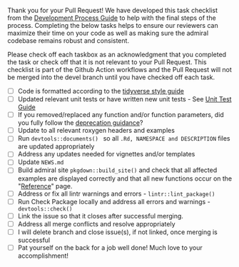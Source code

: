 
Thank you for your Pull Request!  We have developed this task checklist from the [Development Process Guide](https://roche-gsk.github.io/admiral/articles/development_process.html) to help with the final steps of the process.  Completing the below tasks helps to ensure our reviewers can maximize their time on your code as well as making sure the admiral codebase remains robust and consistent.   

Please check off each taskbox as an acknowledgment that you completed the task or check off that it is not relevant to your Pull Request.  This checklist is part of the Github Action workflows and the Pull Request will not be merged into the devel branch until you have checked off each task.

- [ ] Code is formatted according to the [tidyverse style guide](https://style.tidyverse.org/) 
- [ ] Updated relevant unit tests or have written new unit tests - See [Unit Test Guide](https://roche-gsk.github.io/admiral/articles/unit_test_guidance.html)
- [ ] If you removed/replaced any function and/or function parameters, did you fully follow the [deprecation guidance](https://roche-gsk.github.io/admiral/articles/programming_strategy.html#deprecation-1)?
- [ ] Update to all relevant roxygen headers and examples 
- [ ] Run `devtools::documents() ` so all `.Rd, NAMESPACE and DESCRIPTION` files are updated appropriately
- [ ] Address any updates needed for vignettes and/or templates
- [ ] Update `NEWS.md`
- [ ] Build admiral site `pkgdown::build_site()` and check that all affected examples are displayed correctly and that all new functions occur on the "[Reference](https://roche-gsk.github.io/admiral/reference/index.html)" page. 
- [ ] Address or fix all lintr warnings and errors - `lintr::lint_package()`
- [ ] Run Check Package locally and address all errors and warnings - ` devtools::check()`
- [ ] Link the issue so that it closes after successful merging. 
- [ ] Address all merge conflicts and resolve appropriately 
- [ ] I will delete branch and close issue(s), if not linked, once merging is successful
- [ ] Pat yourself on the back for a job well done!  Much love to your accomplishment!

